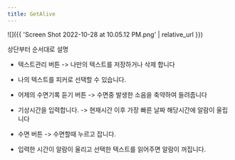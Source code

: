 ```yaml
---
title: GetAlive
---
```


![]({{ 'Screen Shot 2022-10-28 at 10.05.12 PM.png' | relative_url }})


상단부터 순서대로 설명

* 텍스트관리 버튼 -> 나만의 텍스트를 저장하거나 삭제 합니다

* 나의 텍스트를 피커로 선택할 수 있습니다.

* 어제의 수면기록 듣기 버튼 -> 수면중 발생한 소음을 축약하여 들려줍니다

* 기상시간을 입력합니다. -> 현재시간 이후 가장 빠른 날짜 해당시간에 알람이 울립니다

* 수면 버튼 -> 수면할때 누르고 잡니다.

* 입력한 시간이 알람이 울리고 선택한 텍스트를 읽어주면 알람이 꺼집니다.
